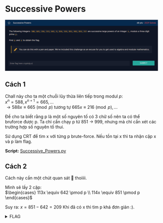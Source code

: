 # Successive Powers
![alt text](<BRAINTEASERS PART 1/image/image.png>)
## Cách 1
Chall này cho ta một chuỗi lũy thừa liên tiếp trong modul $p$:<br>
$x^{n} = 588, x^{n+1} = 665, \dots$ <br>
$\to 588x \equiv 665\pmod p$ tương tự $665x \equiv 216\pmod p, \dots$ <br>

Đề cho ta biết rằng p là một số nguyên tố có 3 chữ số nên ta có thể bruforce được p. Ta chỉ cần chạy p từ 851 -> 999, nhưng mà chỉ cần xét các trường hợp số nguyên tố thui. <br>

Sử dụng CRT để tìm x với từng p brute-force. Nếu tồn tại x thì ta nhận cặp x và p làm flag. <br>

**Script:** [Successive_Powers.py](<BRAINTEASERS PART 1/Successive_Powers.py>)

## Cách 2
Cách này cần một chút quan sát :eyes: thoiiii. <br>

Mình sẽ lấy 2 cặp: <br>
$\begin{cases}
   113x  \equiv 642 \pmod p \\
   114x  \equiv 851 \pmod p \end{cases}$

Suy ra: $x = 851 - 642 = 209$
Khi đã có x thì tìm p khá đơn giản :).

<details>
<summary>FLAG</summary>

crypto{209,919}

</details>


